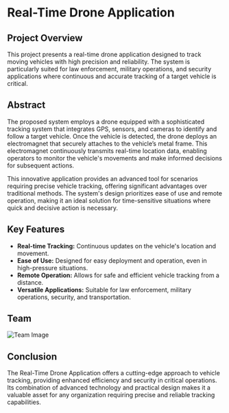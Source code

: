 # Real-Time Drone Application

## Project Overview

This project presents a real-time drone application designed to track moving vehicles with high precision and reliability. The system is particularly suited for law enforcement, military operations, and security applications where continuous and accurate tracking of a target vehicle is critical.

## Abstract

The proposed system employs a drone equipped with a sophisticated tracking system that integrates GPS, sensors, and cameras to identify and follow a target vehicle. Once the vehicle is detected, the drone deploys an electromagnet that securely attaches to the vehicle’s metal frame. This electromagnet continuously transmits real-time location data, enabling operators to monitor the vehicle's movements and make informed decisions for subsequent actions.

This innovative application provides an advanced tool for scenarios requiring precise vehicle tracking, offering significant advantages over traditional methods. The system's design prioritizes ease of use and remote operation, making it an ideal solution for time-sensitive situations where quick and decisive action is necessary.

## Key Features

- **Real-time Tracking:** Continuous updates on the vehicle's location and movement.
- **Ease of Use:** Designed for easy deployment and operation, even in high-pressure situations.
- **Remote Operation:** Allows for safe and efficient vehicle tracking from a distance.
- **Versatile Applications:** Suitable for law enforcement, military operations, security, and transportation.

## Team

![Team Image]("src/img/Team.jpg")

## Conclusion

The Real-Time Drone Application offers a cutting-edge approach to vehicle tracking, providing enhanced efficiency and security in critical operations. Its combination of advanced technology and practical design makes it a valuable asset for any organization requiring precise and reliable tracking capabilities.
